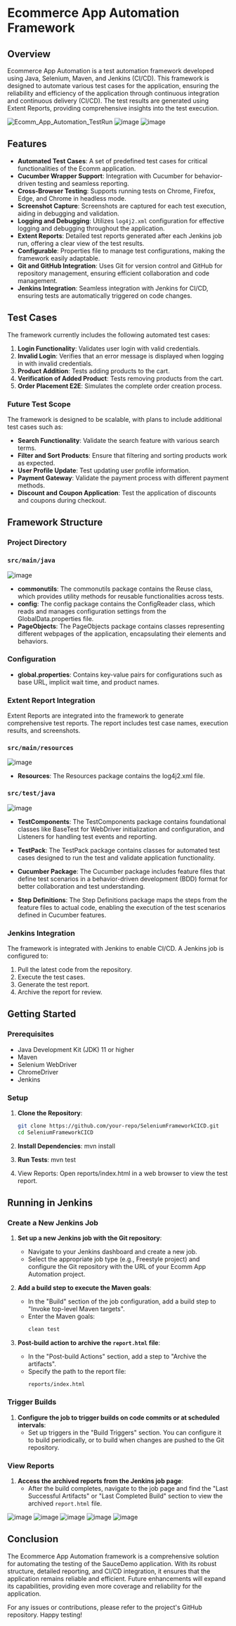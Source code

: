 # Ecommerce App Automation Framework

## Overview
Ecommerce App Automation is a test automation framework developed using Java, Selenium, Maven, and Jenkins (CI/CD). This framework is designed to automate various test cases for the application, ensuring the reliability and efficiency of the application through continuous integration and continuous delivery (CI/CD). The test results are generated using Extent Reports, providing comprehensive insights into the test execution.

![Ecomm_App_Automation_TestRun](./Assets/Jenkins_Execution.gif)
![image](./Assets/Jenkins_Console.png)
![image](./Assets/Jenkins_Consoleresult.png)



## Features
- **Automated Test Cases**: A set of predefined test cases for critical functionalities of the Ecomm application.
- **Cucumber Wrapper Support**: Integration with Cucumber for behavior-driven testing and seamless reporting.
- **Cross-Browser Testing**: Supports running tests on Chrome, Firefox, Edge, and Chrome in headless mode.
- **Screenshot Capture**: Screenshots are captured for each test execution, aiding in debugging and validation.
- **Logging and Debugging**: Utilizes `log4j2.xml` configuration for effective logging and debugging throughout the application.
- **Extent Reports**: Detailed test reports generated after each Jenkins job run, offering a clear view of the test results.
- **Configurable**: Properties file to manage test configurations, making the framework easily adaptable.
- **Git and GitHub Integration**: Uses Git for version control and GitHub for repository management, ensuring efficient collaboration and code management.
- **Jenkins Integration**: Seamless integration with Jenkins for CI/CD, ensuring tests are automatically triggered on code changes.
  

## Test Cases
The framework currently includes the following automated test cases:

1. **Login Functionality**: Validates user login with valid credentials.
2. **Invalid Login**: Verifies that an error message is displayed when logging in with invalid credentials.
3. **Product Addition**: Tests adding products to the cart.
4. **Verification of Added Product**: Tests removing products from the cart.
5. **Order Placement E2E**: Simulates the complete order creation process.

### Future Test Scope
The framework is designed to be scalable, with plans to include additional test cases such as:
- **Search Functionality**: Validate the search feature with various search terms.
- **Filter and Sort Products**: Ensure that filtering and sorting products work as expected.
- **User Profile Update**: Test updating user profile information.
- **Payment Gateway**: Validate the payment process with different payment methods.
- **Discount and Coupon Application**: Test the application of discounts and coupons during checkout.

## Framework Structure

### Project Directory

### `src/main/java`
![image](./Assets/SrcMainJava.png)
- **commonutils**: The commonutils package contains the Reuse class, which provides utility methods for reusable functionalities across tests.
- **config**: The config package contains the ConfigReader class, which reads and manages configuration settings from the GlobalData.properties file.
- **PageObjects**: The PageObjects package contains classes representing different webpages of the application, encapsulating their elements and behaviors.

### Configuration
- **global.properties**: Contains key-value pairs for configurations such as base URL, implicit wait time, and product names.

### Extent Report Integration
Extent Reports are integrated into the framework to generate comprehensive test reports. The report includes test case names, execution results, and screenshots.

### `src/main/resources`
![image](./Assets/SrctestResources.png)

- **Resources**: The Resources package contains the log4j2.xml file.



### `src/test/java`
![image](./Assets/Srctestjava.png)

- **TestComponents**: The TestComponents package contains foundational classes like BaseTest for WebDriver initialization and configuration, and Listeners for handling test events and reporting.

- **TestPack**: The TestPack package contains classes for automated test cases designed to run the test and validate application functionality.

- **Cucumber Package**: The Cucumber package includes feature files that define test scenarios in a behavior-driven development (BDD) format for better collaboration and test understanding.

- **Step Definitions**: The Step Definitions package maps the steps from the feature files to actual code, enabling the execution of the test scenarios defined in Cucumber features.



### Jenkins Integration
The framework is integrated with Jenkins to enable CI/CD. A Jenkins job is configured to:
1. Pull the latest code from the repository.
2. Execute the test cases.
3. Generate the test report.
4. Archive the report for review.

## Getting Started

### Prerequisites
- Java Development Kit (JDK) 11 or higher
- Maven
- Selenium WebDriver
- ChromeDriver
- Jenkins

### Setup

1. **Clone the Repository**:
   ```bash
   git clone https://github.com/your-repo/SeleniumFrameworkCICD.git
   cd SeleniumFrameworkCICD

2. **Install Dependencies**:
   mvn install

4. **Run Tests**:
   mvn test
   
5. View Reports: Open reports/index.html in a web browser to view the test report.

## Running in Jenkins

### Create a New Jenkins Job

1. **Set up a new Jenkins job with the Git repository**:
   - Navigate to your Jenkins dashboard and create a new job.
   - Select the appropriate job type (e.g., Freestyle project) and configure the Git repository with the URL of your Ecomm App Automation project.

2. **Add a build step to execute the Maven goals**:
   - In the "Build" section of the job configuration, add a build step to "Invoke top-level Maven targets".
   - Enter the Maven goals:
     ```bash
     clean test
     ```

3. **Post-build action to archive the `report.html` file**:
   - In the "Post-build Actions" section, add a step to "Archive the artifacts".
   - Specify the path to the report file:
     ```plaintext
     reports/index.html
     ```

### Trigger Builds

1. **Configure the job to trigger builds on code commits or at scheduled intervals**:
   - Set up triggers in the "Build Triggers" section. You can configure it to build periodically, or to build when changes are pushed to the Git repository.

### View Reports

1. **Access the archived reports from the Jenkins job page**:
   - After the build completes, navigate to the job page and find the "Last Successful Artifacts" or "Last Completed Build" section to view the archived `report.html` file.
  
![image](./Assets/TestExecutionReports.png)
![image](./Assets/ReportFailure_Case.png)
![image](./Assets/ReportFailureSnippet.png)
![image](./Assets/Report_Dashboard.png)
![image](./Assets/Report_DashboardDown.png)



## Conclusion
The Ecommerce App Automation framework is a comprehensive solution for automating the testing of the SauceDemo application. With its robust structure, detailed reporting, and CI/CD integration, it ensures that the application remains reliable and efficient. Future enhancements will expand its capabilities, providing even more coverage and reliability for the application.

For any issues or contributions, please refer to the project's GitHub repository. Happy testing!

